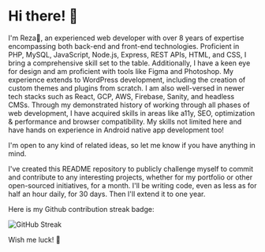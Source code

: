 # Hi there! 👋

I'm Reza🦈, an experienced web developer with over 8 years of expertise encompassing both back-end and front-end technologies. Proficient in PHP, MySQL, JavaScript, Node.js, Express, REST APIs, HTML, and CSS, I bring a comprehensive skill set to the table. Additionally, I have a keen eye for design and am proficient with tools like Figma and Photoshop. My experience extends to WordPress development, including the creation of custom themes and plugins from scratch. I am also well-versed in newer tech stacks such as React, GCP, AWS, Firebase, Sanity, and headless CMSs. Through my demonstrated history of working through all phases of web development, I have acquired skills in areas like a11y, SEO, optimization & performance and browser compatibility. My skills not limited here and have hands on experience in Android native app development too!

I'm open to any kind of related ideas, so let me know if you have anything in mind.

I've created this README repository to publicly challenge myself to commit and contribute to any interesting projects, whether for my portfolio or other open-sourced initiatives, for a month. I'll be writing code, even as less as for half an hour daily, for 30 days. Then I'll extend it to one year.

Here is my Github contribution streak badge:

![GitHub Streak](https://github-readme-streak-stats.herokuapp.com/?user=rezahedi)

Wish me luck! 🤞

<!--
**rezahedi/rezahedi** is a ✨ _special_ ✨ repository because its `README.md` (this file) appears on your GitHub profile.

Here are some ideas to get you started:

- 🔭 I’m currently working on ...
- 🌱 I’m currently learning ...
- 👯 I’m looking to collaborate on ...
- 🤔 I’m looking for help with ...
- 💬 Ask me about ...
- 📫 How to reach me: ...
- 😄 Pronouns: ...
- ⚡ Fun fact: ...
-->
